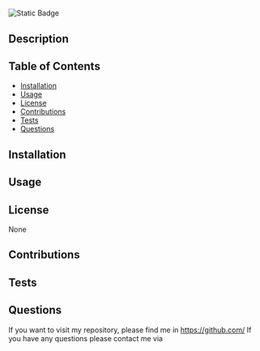 #  
  ![Static Badge](https://img.shields.io/badge/license-None-blue)


## Description

 

## Table of Contents

* [Installation](#installation)
* [Usage](#usage)
* [License](#license)
* [Contributions](#contributions)
* [Tests](#tests)
* [Questions](#questions)


## Installation

 

## Usage
 

## License
None

## Contributions
 

## Tests
 

## Questions
If you want to visit my repository, please find me in https://github.com/ 
If you have any questions please contact me via  








